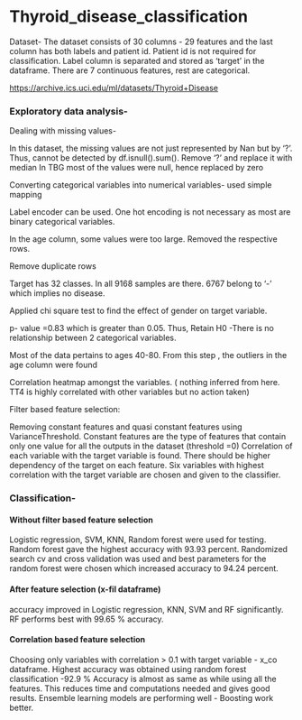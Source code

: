 # Thyroid_disease_classification

Dataset-
The dataset consists of 30 columns - 29 features and the last column has both labels and patient id. Patient id is not required for classification. Label column is separated and stored as ‘target’ in the dataframe. There are 7 continuous features, rest are categorical.

https://archive.ics.uci.edu/ml/datasets/Thyroid+Disease

### Exploratory data analysis-

Dealing with missing values-

In this dataset, the missing values are not just represented by Nan but by ‘?’. Thus, cannot be detected by df.isnull().sum(). Remove ‘?’ and replace it with median 
In TBG most of the values were null, hence replaced by zero

Converting categorical variables into numerical variables- used simple mapping

Label encoder can be used. One hot encoding is not necessary as most are binary categorical variables.

In the age column, some values were too large. Removed the respective rows.

Remove duplicate rows

Target has 32 classes. In all 9168 samples are there. 6767 belong to ‘-’ which implies no disease.

Applied chi square test to find the effect of gender on target variable.

p- value =0.83 which is greater than 0.05. Thus, Retain H0 -There is no relationship between 2 categorical variables.

Most of the data pertains to ages 40-80. From this step , the outliers in the age column were found

Correlation heatmap amongst the variables. ( nothing inferred from here. TT4 is highly correlated with other variables but no action taken)

Filter based feature selection: 

Removing constant features and quasi constant features using VarianceThreshold. Constant features are the type of features that contain only one value for all the outputs in the dataset (threshold =0) 
Correlation of each variable with the target variable is found. There should be higher dependency of the target on each feature. Six variables with highest correlation with the target variable are chosen and given to the classifier.

### Classification-
#### Without filter based feature selection

Logistic regression, SVM, KNN, Random forest were used for testing.
Random forest gave the highest accuracy with 93.93 percent. Randomized   search cv and cross validation was used and best parameters for the random forest were chosen which increased accuracy to 94.24 percent.

#### After feature selection (x-fil dataframe)
accuracy improved in Logistic regression, KNN, SVM and RF significantly. RF performs best with 99.65 % accuracy.

#### Correlation based feature selection
Choosing only variables with correlation > 0.1 with target variable - x_co dataframe. 
Highest accuracy was obtained using random forest classification -92.9 %
Accuracy is almost as same as while using all the features.
This reduces time and computations needed and gives good results.
Ensemble learning models are performing well - Boosting work better.













